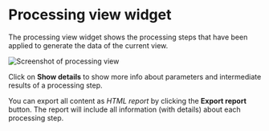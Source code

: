 # Processing view widget

The processing view widget shows the processing steps that have been applied
to generate the data of the current view.

![Screenshot of processing view](helppages/processingView.png)

Click on **Show details** to show more info about parameters and intermediate
results of a processing step.

You can export all content as *HTML report* by clicking the **Export report** button.
The report will include all information (with details) about each processing step.
